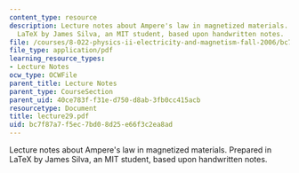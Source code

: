 ```yaml
---
content_type: resource
description: Lecture notes about Ampere's law in magnetized materials. Prepared in
  LaTeX by James Silva, an MIT student, based upon handwritten notes.
file: /courses/8-022-physics-ii-electricity-and-magnetism-fall-2006/bc7f87a7f5ec7bd08d25e66f3c2ea8ad_lecture29.pdf
file_type: application/pdf
learning_resource_types:
- Lecture Notes
ocw_type: OCWFile
parent_title: Lecture Notes
parent_type: CourseSection
parent_uid: 40ce783f-f31e-d750-d8ab-3fb0cc415acb
resourcetype: Document
title: lecture29.pdf
uid: bc7f87a7-f5ec-7bd0-8d25-e66f3c2ea8ad
---
```

Lecture notes about Ampere's law in magnetized materials. Prepared in LaTeX by James Silva, an MIT student, based upon handwritten notes.

